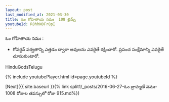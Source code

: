 ```yaml
---
layout: post
last_modified_at: 2021-03-30
title: ఓం గోహితాయ నమః  108 టైమ్స్  
youtubeId: R8hhN0Fr8pI
---
```

 
ఓం గోహితాయ నమః :
 
 -   గోవర్ధన్ పర్వతాన్ని ఎత్తడం ద్వారా ఆవులను ఎవరైతే రక్షించారో. ప్రపంచ సంక్షేమాన్ని ఎవరైతే  చూసుకుంటారో.

HinduGodsTelugu

{% include youtubePlayer.html id=page.youtubeId %}

[Next]({{ site.baseurl }}{% link  split1/_posts/2016-06-27-ఓం బ్రాహ్మణే నమః- 1008 రోజుల తపస్సులో రోజు  915.md%})
